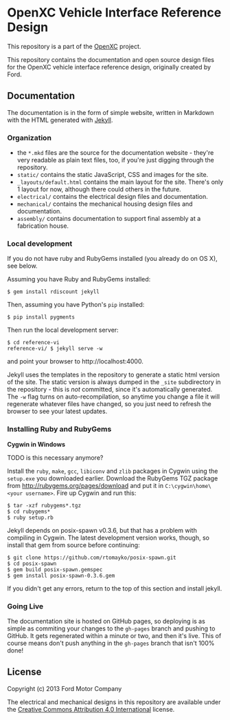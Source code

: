 OpenXC Vehicle Interface Reference Design
=========================================

This repository is a part of the [OpenXC][] project.

This repository contains the documentation and open source design files for the
OpenXC vehicle interface reference design, originally created by Ford.

## Documentation

The documentation is in the form of simple website, written in Markdown with the
HTML generated with [Jekyll][jekyll].

[jekyll]: http://jekyllrb.com/

### Organization

* the `*.mkd` files are the source for the documentation website - they're very
  readable as plain text files, too, if you're just digging through the
  repository.
* `static/` contains the static JavaScript, CSS and images for the site.
* `_layouts/default.html` contains the main layout for the site. There's only 1
  layout for now, although there could others in the future.
* `electrical/` contains the electrical design files and documentation.
* `mechanical/` contains the mechanical housing design files and documentation.
* `assembly/` contains documentation to support final assembly at a fabrication
  house.

### Local development

If you do not have ruby and RubyGems installed (you already do on OS X), see
below.

Assuming you have Ruby and RubyGems installed:

    $ gem install rdiscount jekyll

Then, assuming you have Python's `pip` installed:

    $ pip install pygments

Then run the local development server:

    $ cd reference-vi
    reference-vi/ $ jekyll serve -w

and point your browser to http://localhost:4000.

Jekyll uses the templates in the repository to generate a static html version of
the site. The static version is always dumped in the `_site` subdirectory in the
repository - this is *not* committed, since it's automatically generated. The
`-w` flag turns on auto-recompilation, so anytime you change a file it will
regenerate whatever files have changed, so you just need to refresh the browser
to see your latest updates.

### Installing Ruby and RubyGems

**Cygwin in Windows**

TODO is this necessary anymore?

Install the `ruby`, `make`, `gcc`, `libiconv` and `zlib` packages in
Cygwin using the `setup.exe`
you downloaded earlier. Download the RubyGems TGZ package from
http://rubygems.org/pages/download and put it in `C:\cygwin\home\<your
username>`. Fire up Cygwin and run this:

    $ tar -xzf rubygems*.tgz
    $ cd rubygems*
    $ ruby setup.rb

Jekyll depends on posix-spawn v0.3.6, but that has a problem with compiling in
Cygwin. The latest development version works, though, so install that gem from
source before continuing:

    $ git clone https://github.com/rtomayko/posix-spawn.git
    $ cd posix-spawn
    $ gem build posix-spawn.gemspec
    $ gem install posix-spawn-0.3.6.gem

If you didn't get any errors, return to the top of this section and install
jekyll.

### Going Live

The documentation site is hosted on GitHub pages, so deploying is as simple as
commiting your changes to the `gh-pages` branch and pushing to GitHub. It gets
regenerated within a minute or two, and then it's live. This of course means
don't push anything in the `gh-pages` branch that isn't 100% done!

## License

Copyright (c) 2013 Ford Motor Company

The electrical and mechanical designs in this repository are available under the
[Creative Commons Attribution 4.0
International](http://creativecommons.org/licenses/by/4.0/deed.en_US) license.

[OpenXC]: http://openxcplatform.com
